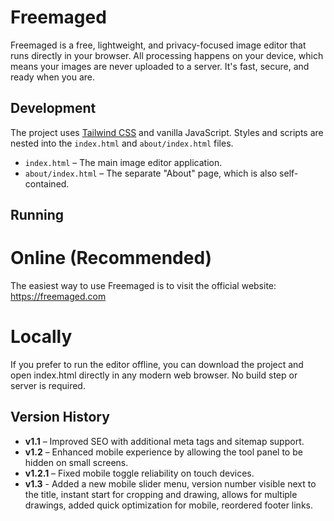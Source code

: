 # Freemaged

Freemaged is a free, lightweight, and privacy-focused image editor that runs directly in your browser. All processing happens on your device, which means your images are never uploaded to a server. It's fast, secure, and ready when you are.

## Development

The project uses [Tailwind CSS](https://tailwindcss.com) and vanilla JavaScript. Styles and scripts are nested into the `index.html` and `about/index.html` files.

- `index.html` – The main image editor application.
- `about/index.html` – The separate "About" page, which is also self-contained.

## Running

# Online (Recommended)

The easiest way to use Freemaged is to visit the official website:
https://freemaged.com

# Locally

If you prefer to run the editor offline, you can download the project and open index.html directly in any modern web browser. No build step or server is required.


## Version History

- **v1.1** – Improved SEO with additional meta tags and sitemap support.
- **v1.2** – Enhanced mobile experience by allowing the tool panel to be hidden on small screens.
- **v1.2.1** – Fixed mobile toggle reliability on touch devices.
- **v1.3** - Added a new mobile slider menu, version number visible next to the title, instant start for cropping and drawing, allows for multiple drawings, added quick optimization for mobile, reordered footer links.
